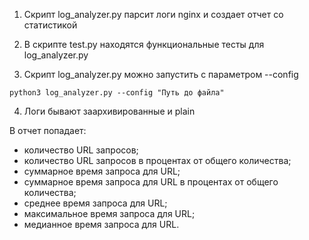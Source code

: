 1) Скрипт log_analyzer.py парсит логи nginx и создает отчет со статистикой

2) В скрипте test.py находятся функциональные тесты для log_analyzer.py

3) Скрипт log_analyzer.py можно запустить с параметром --config 

```python3 log_analyzer.py --config "Путь до файла"```

4) Логи бывают заархивированные и plain  

В отчет попадает:
  - количество URL запросов;
  - количество URL запросов в процентах от общего количества;
  - суммарное время запроса для URL;
  - суммарное время запроса для URL в процентах от общего количества;
  - среднее время запроса для URL;
  - максимальное время запроса для URL;
  - медианное время запроса для URL.
